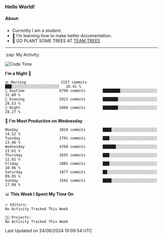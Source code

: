 ### Hello World!

##### About:
- Currently I am a student.
- 🌱 I’m learning how to make better documentation.
- 🌱 GO PLANT SOME TREES AT [TEAM TREES](https://teamtrees.org/)

---
  <summary>:zap: My Activity:</summary>
  
<!--START_SECTION:waka-->
![Code Time](http://img.shields.io/badge/Code%20Time-1%2C377%20hrs%2025%20mins-blue)

**I'm a Night 🦉** 

```text
🌞 Morning                2157 commits        ███░░░░░░░░░░░░░░░░░░░░░░   10.41 % 
🌆 Daytime                6799 commits        ████████░░░░░░░░░░░░░░░░░   32.80 % 
🌃 Evening                5913 commits        ███████░░░░░░░░░░░░░░░░░░   28.53 % 
🌙 Night                  5860 commits        ███████░░░░░░░░░░░░░░░░░░   28.27 % 
```
📅 **I'm Most Productive on Wednesday** 

```text
Monday                   3010 commits        ████░░░░░░░░░░░░░░░░░░░░░   14.52 % 
Tuesday                  2791 commits        ███░░░░░░░░░░░░░░░░░░░░░░   13.46 % 
Wednesday                4769 commits        ██████░░░░░░░░░░░░░░░░░░░   23.01 % 
Thursday                 2655 commits        ███░░░░░░░░░░░░░░░░░░░░░░   12.81 % 
Friday                   2085 commits        ███░░░░░░░░░░░░░░░░░░░░░░   10.06 % 
Saturday                 1877 commits        ██░░░░░░░░░░░░░░░░░░░░░░░   09.05 % 
Sunday                   3542 commits        ████░░░░░░░░░░░░░░░░░░░░░   17.09 % 
```


📊 **This Week I Spent My Time On** 

```text
🔥 Editors: 
No Activity Tracked This Week

🐱‍💻 Projects: 
No Activity Tracked This Week
```


 Last Updated on 24/06/2024 10:09:54 UTC
<!--END_SECTION:waka-->

